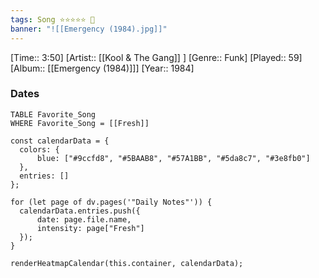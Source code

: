 ```yaml
---
tags: Song ⭐⭐⭐⭐⭐ 💛
banner: "![[Emergency (1984).jpg]]"
---
```

[Time:: 3:50]
[Artist:: [[Kool & The Gang]] ]
[Genre:: Funk]
[Played:: 59]
[Album:: [[Emergency (1984)]]]
[Year:: 1984]
### Dates
````dataview
TABLE Favorite_Song
WHERE Favorite_Song = [[Fresh]]
````

  ```dataviewjs
const calendarData = { 
	colors: { 
		blue: ["#9ccfd8", "#5BAAB8", "#57A1BB", "#5da8c7", "#3e8fb0"] 
	}, 
	entries: [] 
}; 

for (let page of dv.pages('"Daily Notes"')) { 
	calendarData.entries.push({ 
		date: page.file.name, 
		intensity: page["Fresh"]
	}); 
} 

renderHeatmapCalendar(this.container, calendarData);
```

